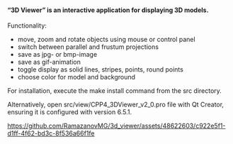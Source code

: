 ####  “3D Viewer” is an interactive application for displaying 3D models.

Functionality:
- move, zoom and rotate objects using mouse or control panel
- switch between parallel and frustum projections
- save as jpg- or bmp-image 
- save as gif-animation
- toggle display as solid lines, stripes, points, round points
- choose color for model and background


For installation, execute the make install command from the src directory.

Alternatively, open src/view/CPP4_3DViewer_v2_0.pro file with Qt Creator, ensuring it is configured with version 6.5.1.

https://github.com/RamazanovMG/3d_viewer/assets/48622603/c922e5f1-d1ff-4f62-bd3c-8f536a66f1fe

